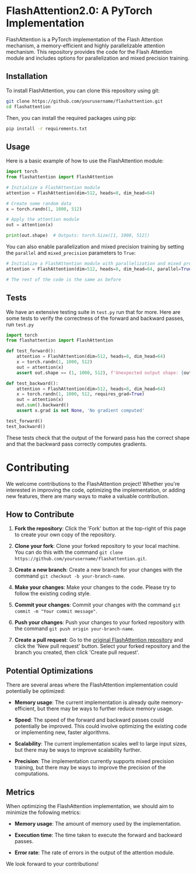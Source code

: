 # FlashAttention2.0: A PyTorch Implementation

FlashAttention is a PyTorch implementation of the Flash Attention mechanism, a memory-efficient and highly parallelizable attention mechanism. This repository provides the code for the Flash Attention module and includes options for parallelization and mixed precision training.

## Installation

To install FlashAttention, you can clone this repository using git:

```bash
git clone https://github.com/yourusername/flashattention.git
cd flashattention
```

Then, you can install the required packages using pip:

```bash
pip install -r requirements.txt
```

## Usage

Here is a basic example of how to use the FlashAttention module:

```python
import torch
from flashattention import FlashAttention

# Initialize a FlashAttention module
attention = FlashAttention(dim=512, heads=8, dim_head=64)

# Create some random data
x = torch.randn(1, 1000, 512)

# Apply the attention module
out = attention(x)

print(out.shape)  # Outputs: torch.Size([1, 1000, 512])
```

You can also enable parallelization and mixed precision training by setting the `parallel` and `mixed_precision` parameters to `True`:

```python
# Initialize a FlashAttention module with parallelization and mixed precision
attention = FlashAttention(dim=512, heads=8, dim_head=64, parallel=True, mixed_precision=True)

# The rest of the code is the same as before
```

## Tests
We have an extensive testing suite in `test.py` run that for more.
Here are some tests to verify the correctness of the forward and backward passes, run `test.py`

```python
import torch
from flashattention import FlashAttention

def test_forward():
    attention = FlashAttention(dim=512, heads=8, dim_head=64)
    x = torch.randn(1, 1000, 512)
    out = attention(x)
    assert out.shape == (1, 1000, 512), f'Unexpected output shape: {out.shape}'

def test_backward():
    attention = FlashAttention(dim=512, heads=8, dim_head=64)
    x = torch.randn(1, 1000, 512, requires_grad=True)
    out = attention(x)
    out.sum().backward()
    assert x.grad is not None, 'No gradient computed'

test_forward()
test_backward()
```

These tests check that the output of the forward pass has the correct shape and that the backward pass correctly computes gradients.

# Contributing

We welcome contributions to the FlashAttention project! Whether you're interested in improving the code, optimizing the implementation, or adding new features, there are many ways to make a valuable contribution.

## How to Contribute

1. **Fork the repository**: Click the 'Fork' button at the top-right of this page to create your own copy of the repository.

2. **Clone your fork**: Clone your forked repository to your local machine. You can do this with the command `git clone https://github.com/yourusername/flashattention.git`.

3. **Create a new branch**: Create a new branch for your changes with the command `git checkout -b your-branch-name`.

4. **Make your changes**: Make your changes to the code. Please try to follow the existing coding style.

5. **Commit your changes**: Commit your changes with the command `git commit -m "Your commit message"`.

6. **Push your changes**: Push your changes to your forked repository with the command `git push origin your-branch-name`.

7. **Create a pull request**: Go to the [original FlashAttention repository](https://github.com/yourusername/flashattention) and click the 'New pull request' button. Select your forked repository and the branch you created, then click 'Create pull request'.

## Potential Optimizations

There are several areas where the FlashAttention implementation could potentially be optimized:

- **Memory usage**: The current implementation is already quite memory-efficient, but there may be ways to further reduce memory usage.

- **Speed**: The speed of the forward and backward passes could potentially be improved. This could involve optimizing the existing code or implementing new, faster algorithms.

- **Scalability**: The current implementation scales well to large input sizes, but there may be ways to improve scalability further.

- **Precision**: The implementation currently supports mixed precision training, but there may be ways to improve the precision of the computations.

## Metrics

When optimizing the FlashAttention implementation, we should aim to minimize the following metrics:

- **Memory usage**: The amount of memory used by the implementation.

- **Execution time**: The time taken to execute the forward and backward passes.

- **Error rate**: The rate of errors in the output of the attention module.

We look forward to your contributions!